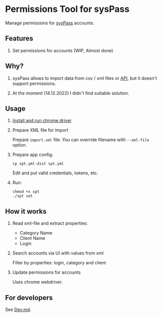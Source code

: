 # Permissions Tool for sysPass

Manage permissions for [sysPass](https://github.com/nuxsmin/sysPass) accounts.

## Features

1. Set permissions for accounts (WIP, Almost done)

## Why?

1. sysPass allows to import data from csv / xml files or [API]((https://syspass-doc.readthedocs.io/en/3.1/application/api.html)), 
but it doesn't support permissions.

2. At the moment (14.12.2022) I didn't find suitable solution.

## Usage

1. [Install and run chrome driver](docs/Install.md)

2. Prepare XML file for import

   Prepare `import.xml` file. You can override filename with `--xml-file` option.

3. Prepare app config:

    ```shell
    cp spt.yml-dist spt.yml
    ```
   
    Edit and put valid credentials, tokens, etc.

4. Run:

    ```shell
    chmod +x spt
    ./spt set
    ```

## How it works

1. Read xml-file and extract properties:

    - Category Name
    - Client Name
    - Login

2. Search accounts via UI with values from xml
    
    Filter by properties: login, category and client

3. Update permissions for accounts

    Uses chrome webdriver.

## For developers

See [Dev.md](docs/Dev.md).
